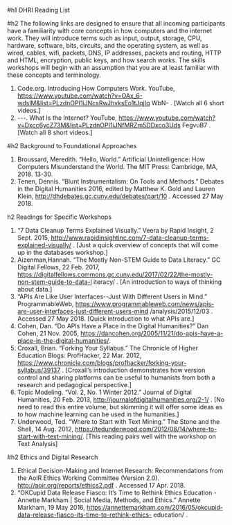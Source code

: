 


#h1 DHRI Reading List
 
#h2 The following links are designed to ensure that all incoming participants have a familiarity with core concepts in how computers and the internet work. They will introduce terms such as input, output, storage, CPU, hardware, software, bits, circuits, and the operating system, as well as wired, cables, wifi, packets, DNS, IP addresses, packets and routing, HTTP and HTML, encryption, public keys, and how search works. The skills workshops will begin with an assumption that you are at least familiar with these concepts and terminology.

1. Code.org. Introducing How Computers Work. YouTube, https://www.youtube.com/watch?v=OAx_6-wdslM&list=PLzdnOPI1iJNcsRwJhvksEo1tJqjIq WbN- . [Watch all 6 short videos.]
2. ---. What Is the Internet? YouTube, https://www.youtube.com/watch?v=Dxcc6ycZ73M&list=PLzdnOPI1iJNfMRZm5DDxco3Uds FegvuB7 . [Watch all 8 short videos.]

#h2 Background to Foundational Approaches
1. Broussard, Meredith. “Hello, World.” Artificial Unintelligence: How Computers Misunderstand the World. The MIT Press: Cambridge, MA, 2018. 13-30. 
2. Tenen, Dennis. “Blunt Instrumentalism: On Tools and Methods.” Debates in the Digital Humanities 2016, edited by Matthew K. Gold and Lauren Klein, http://dhdebates.gc.cuny.edu/debates/part/10 . Accessed 27 May 2018.

h2 Readings for Specific Workshops
1. “7 Data Cleanup Terms Explained Visually.” Veera by Rapid Insight, 2 Sept. 2015, http://www.rapidinsightinc.com/7-data-cleanup-terms-explained-visually/ . [Just a quick overview of concepts that will come up in the databases workshop.]
2. Aizenman,Hannah. “The Mostly Non-STEM Guide to Data Literacy.” GC Digital Fellows, 22 Feb. 2017, https://digitalfellows.commons.gc.cuny.edu/2017/02/22/the-mostly-non-stem-guide-to-data-l iteracy/ . [An introduction to ways of thinking about data.]
3. “APIs Are Like User Interfaces--Just With Different Users in Mind.” ProgrammableWeb, https://www.programmableweb.com/news/apis-are-user-interfaces-just-different-users-mind
/analysis/2015/12/03 . Accessed 27 May 2018. [Quick introduction to what APIs are.] 
4. Cohen, Dan. “Do APIs Have a Place in the Digital Humanities?” Dan Cohen, 21 Nov. 2005,
https://dancohen.org/2005/11/21/do-apis-have-a-place-in-the-digital-humanities/.
5. Croxall, Brian. “Forking Your Syllabus.” The Chronicle of Higher Education Blogs: ProfHacker, 22 Mar. 2012, https://www.chronicle.com/blogs/profhacker/forking-your-syllabus/39137 . [Croxall’s introduction demonstrates how version control and sharing platforms can be useful to humanists from both a research and pedagogical perspective.]
6. Topic Modeling. “Vol. 2, No. 1 Winter 2012.” Journal of Digital Humanities, 20 Feb. 2013, http://journalofdigitalhumanities.org/2-1/ . [No need to read this entire volume, but skimming it will offer some ideas as to how machine learning can be used in the humanities.]
7. Underwood, Ted. “Where to Start with Text Mining.” The Stone and the Shell, 14 Aug. 2012, https://tedunderwood.com/2012/08/14/where-to-start-with-text-mining/. [This reading pairs well with the workshop on Text Analysis]
 

#h2 Ethics and Digital Research
1. Ethical Decision-Making and Internet Research: Recommendations from the AoIR Ethics Working Committee (Version 2.0). http://aoir.org/reports/ethics2.pdf . Accessed 17 Apr. 2018.
2. “OKCupid Data Release Fiasco: It’s Time to Rethink Ethics Education - Annette Markham | Social Media, Methods, and Ethics.” Annette Markham, 19 May 2016, https://annettemarkham.com/2016/05/okcupid-data-release-fiasco-its-time-to-rethink-ethics- education/ .
